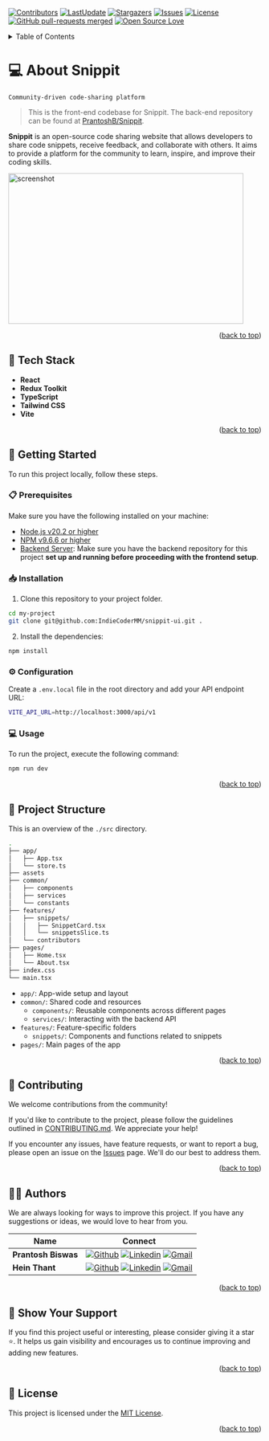 <a name="readme-top"></a>

[![Contributors](https://img.shields.io/github/contributors/IndieCoderMM/snippit-ui)](https://github.com/IndieCoderMM/snippit-ui/graphs/contributors)
[![LastUpdate](https://img.shields.io/github/last-commit/IndieCoderMM/snippit-ui)](https://github.com/IndieCoderMM/snippit-ui/commits/dev)
[![Stargazers](https://img.shields.io/github/stars/IndieCoderMM/snippit-ui)](https://github.com/IndieCoderMM/snippit-ui/stargazers)
[![Issues](https://img.shields.io/github/issues/IndieCoderMM/snippit-ui)](https://github.com/IndieCoderMM/snippit-ui/issues)
[![License](https://img.shields.io/github/license/IndieCoderMM/snippit-ui)](https://github.com/IndieCoderMM/snippit-ui/blob/main/LICENSE)
[![GitHub pull-requests merged](https://badgen.net/github/merged-prs/IndieCoderMM/snippit-ui)](https://github.com/IndieCoderMM/snippit-ui/pulls?q=is%3Amerged)
[![Open Source Love](https://badges.frapsoft.com/os/v2/open-source.svg?v=103)](https://github.com/ellerbrock/open-source-badges/)

<details>
<summary>Table of Contents</summary>

- [💻 About Snippit](#-about-snippit)
  - [🧰 Tech Stack](#-tech-stack)
  - [📘 Getting Started](#-getting-started)
    - [📋 Prerequisites](#-prerequisites)
    - [📥 Installation](#-installation)
    - [⚙ Configuration](#-configuration)
    - [💻 Usage](#-usage)
  - [📂 Project Structure](#-project-structure)
  - [🤝 Contributing](#-contributing)
  - [👨‍🚀 Authors](#-authors)
  - [💖 Show Your Support](#-show-your-support)
  - [📜 License](#-license)
</details>

# 💻 About Snippit

`Community-driven code-sharing platform`

> This is the front-end codebase for Snippit. The back-end repository can be found at [PrantoshB/Snippit](https://github.com/PrantoshB/Snippit).


**Snippit** is an open-source code sharing website that allows developers to share code snippets, receive feedback, and collaborate with others. It aims to provide a platform for the community to learn, inspire, and improve their coding skills.

<img src="https://via.placeholder.com/468x300?text=App+Screenshot+Here" width=468 height=300 alt="screenshot" />

<p align="right">(<a href="#readme-top">back to top</a>)</p>

## 🧰 Tech Stack

- **React**
- **Redux Toolkit**
- **TypeScript**
- **Tailwind CSS**
- **Vite**

<p align="right">(<a href="#readme-top">back to top</a>)</p>


## 📘 Getting Started

To run this project locally, follow these steps.

### 📋 Prerequisites

Make sure you have the following installed on your machine:
- [Node.js v20.2 or higher](https://nodejs.org/en)
- [NPM v9.6.6 or higher](https://rubyonrails.org/)
- [Backend Server](https://github.com/PrantoshB/Snippit): Make sure you have the backend repository for this project **set up and running before proceeding with the frontend setup**.

### 📥 Installation

1. Clone this repository to your project folder.

```sh
cd my-project
git clone git@github.com:IndieCoderMM/snippit-ui.git .
```

2. Install the dependencies:

```sh
npm install
```

### ⚙ Configuration

Create a `.env.local` file in the root directory and add your API endpoint URL:

```sh
VITE_API_URL=http://localhost:3000/api/v1
```

### 💻 Usage

To run the project, execute the following command:

```sh
npm run dev
```

<p align="right">(<a href="#readme-top">back to top</a>)</p>

## 📂 Project Structure

This is an overview of the `./src` directory.

```sh
.
├── app/
│   ├── App.tsx
│   └── store.ts
├── assets
├── common/
│   ├── components
│   ├── services
│   └── constants
├── features/
│   ├── snippets/
│   │   ├── SnippetCard.tsx
│   │   └── snippetsSlice.ts
│   └── contributors
├── pages/
│   ├── Home.tsx
│   └── About.tsx
├── index.css
└── main.tsx
```

- `app/`: App-wide setup and layout
- `common/`: Shared code and resources
  - `components/`: Reusable components across different pages
  - `services/`: Interacting with the backend API
- `features/`: Feature-specific folders
  - `snippets/`: Components and functions related to snippets
- `pages/`: Main pages of the app

<p align="right">(<a href="#readme-top">back to top</a>)</p>

## 🤝 Contributing

We welcome contributions from the community! 

If you'd like to contribute to the project, please follow the guidelines outlined in [CONTRIBUTING.md](./CONTRIBUTING.md). We appreciate your help!

If you encounter any issues, have feature requests, or want to report a bug, please open an issue on the [Issues](https://github.com/IndieCoderMM/snippit-ui/issues) page. We'll do our best to address them.

<p align="right">(<a href="#readme-top">back to top</a>)</p>

## 👨‍🚀 Authors

We are always looking for ways to improve this project. If you have any suggestions or ideas, we would love to hear from you.

| Name | Connect |
| --- | :---: |
| **Prantosh Biswas** | [![Github](https://img.shields.io/badge/GitHub-673AB7?logo=github&logoColor=white)](https://github.com/PrantoshB) [![Linkedin](https://img.shields.io/badge/LinkedIn-0077B5?logo=linkedin&logoColor=white)](https://linkedin.com/in/prantosh) [![Gmail](https://img.shields.io/badge/Gmail-D14836?logo=gmail&logoColor=white)](mailto:pbiswas1007@gmail.com) | 
| **Hein Thant** | [![Github](https://img.shields.io/badge/GitHub-673AB7?logo=github&logoColor=white)](https://github.com/IndieCoderMM) [![Linkedin](https://img.shields.io/badge/LinkedIn-0077B5?logo=linkedin&logoColor=white)](https://linkedin.com/in/hthantoo) [![Gmail](https://img.shields.io/badge/Gmail-D14836?logo=gmail&logoColor=white)](mailto:hthant00chk@gmail.com) |


<p align="right">(<a href="#readme-top">back to top</a>)</p>

## 💖 Show Your Support

If you find this project useful or interesting, please consider giving it a star ⭐️. 
It helps us gain visibility and encourages us to continue improving and adding new features.

<p align="right">(<a href="#readme-top">back to top</a>)</p>

## 📜 License 

This project is licensed under the [MIT License](./LICENSE).

<p align="right">(<a href="#readme-top">back to top</a>)</p>

